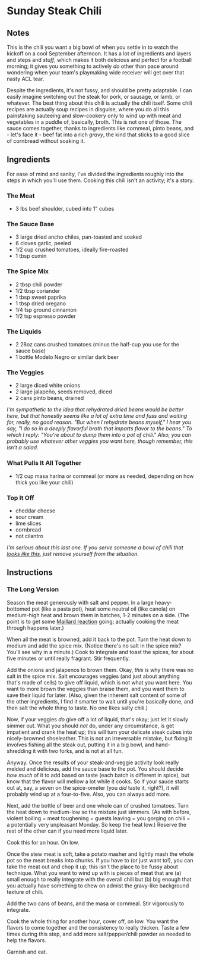 # Sunday Steak Chili

## Notes

This is the chili you want a big bowl of when you settle in to watch the kickoff on a cool September afternoon. It has a lot of ingredients and layers and steps and _stuff_, which makes it both delicious and perfect for a football morning; it gives you something to actively _do_ other than pace around wondering when your team's playmaking wide receiver will get over that nasty ACL tear.

Despite the ingredients, it's not fussy, and should be pretty adaptable. I can easily imagine switching out the steak for pork, or sausage, or lamb, or whatever. The best thing about this chili is actually the chili itself. Some chili recipes are actually soup recipes in disguise, where you do all this painstaking sauteeing and slow-cookery only to wind up with meat and vegetables in a puddle of, basically, broth. This is not one of those. The sauce comes together, thanks to ingredients like cornmeal, pinto beans, and - let's face it - beef fat into a rich _gravy_, the kind that sticks to a good slice of cornbread without soaking it.

## Ingredients

For ease of mind and sanity, I've divided the ingredients roughly into the steps in which you'll use them. Cooking this chili isn't an activity; it's a story.

### The Meat

* 3 lbs beef shoulder, cubed into 1" cubes

### The Sauce Base

* 3 large dried ancho chiles, pan-toasted and soaked
* 6 cloves garlic, peeled
* 1/2 cup crushed tomatoes, ideally fire-roasted
* 1 tbsp cumin

### The Spice Mix

* 2 tbsp chili powder
* 1/2 tbsp coriander
* 1 tbsp sweet paprika
* 1 tbsp dried oregano
* 1/4 tsp ground cinnamon
* 1/2 tsp espresso powder

### The Liquids

* 2 28oz cans crushed tomatoes (minus the half-cup you use for the sauce base)
* 1 bottle Modelo Negro or similar dark beer

### The Veggies

* 2 large diced white onions
* 2 large jalapeño, seeds removed, diced
* 2 cans pinto beans, drained

_I'm sympathetic to the idea that rehydrated dried beans would be better here, but that honestly seems like a lot of extra time and fuss and waiting for, really, no good reason. "But when I rehydrate beans myself," I hear you say, "I do so in a deeply flavorful broth that imparts flavor to the beans." To which I reply: "You're about to dump them into a pot of chili." Also, you can probably use whatever other veggies you want here, though remember, this isn't a salad._

### What Pulls It All Together

* 1/2 cup masa harina or cornmeal (or more as needed, depending on how thick you like your chili)

### Top It Off

* cheddar cheese
* sour cream
* lime slices
* cornbread
* not cilantro

_I'm serious about this last one. If you serve someone a bowl of chili that [looks like this](http://www.cookingclassy.com/wp-content/uploads/2012/11/chili-22.jpg), just remove yourself from the situation._

## Instructions

### The Long Version

Season the meat generously with salt and pepper. In a large heavy-bottomed pot (like a pasta pot), heat some neutral oil (like canola) on medium-high heat and brown them in batches, 1-2 minutes on a side. (The point is to get some [Maillard reaction](http://en.wikipedia.org/wiki/Maillard_reaction) going; actually cooking the meat through happens later.)

When all the meat is browned, add it back to the pot. Turn the heat down to medium and add the spice mix. (Notice there's no salt in the spice mix? You'll see why in a minute.) Cook to integrate and toast the spices, for about five minutes or until really fragrant. Stir frequently.  

Add the onions and jalapenos to brown them. Okay, _this_ is why there was no salt in the spice mix. Salt encourages veggies (and just about anything that's made of cells) to give off liquid, which is not what you want here. You want to more brown the veggies than braise them, and you want them to save their liquid for later. (Also, given the inherent salt content of some of the other ingredients, I find it smarter to wait until you're basically done, and then salt the whole thing to taste. No one likes salty chili.)

Now, if your veggies _do_ give off a lot of liquid, that's okay; just let it slowly simmer out. What you should _not_ do, under any circumstance, is get impatient and crank the heat up; this will turn your delicate steak cubes into nicely-browned shoeleather. This is not an irreversable mistake, but fixing it involves fishing all the steak out, putting it in a big bowl, and hand-shredding it with two forks, and is not at all fun.

Anyway. Once the results of your steak-and-veggie activity look really melded and delicious, add the sauce base to the pot. You should decide _how much_ of it to add based on taste (each batch is different in spice), but know that the flavor will mellow a lot while it cooks. So if your sauce starts out at, say, a seven on the spice-ometer (you _did_ taste it, right?), it will probably wind up at a four-to-five. Also, you can always add more.

Next, add the bottle of beer and one whole can of crushed tomatoes. Turn the heat down to medium-low so the mixture just simmers. (As with before, violent boiling = meat toughening = guests leaving = you gorging on chili = a potentially very unpleasant Monday. So keep the heat low.) Reserve the rest of the other can if you need more liquid later.

Cook this for an hour. On low.

Once the stew meat is soft, take a potato masher and lightly mash the whole pot so the meat breaks into chunks. If you have to (or just want to!), you can take the meat out and chop it up; this isn't the place to be fussy about technique. What you want to wind up with is pieces of meat that are (a) small enough to really integrate with the overall chili but (b) big enough that you actually have something to chew on admist the gravy-like background texture of chili.

Add the two cans of beans, and the masa or cornmeal. Stir vigorously to integrate.

Cook the whole thing for another hour, cover off, on low. You want the flavors to come together and the consistency to really thicken. Taste a few times during this step, and add more salt/pepper/chili powder as needed to help the flavors.

Garnish and eat.